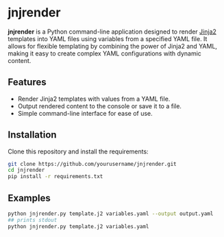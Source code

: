 # jnjrender

**jnjrender** is a Python command-line application designed to render [Jinja2](https://jinja.palletsprojects.com/) templates into YAML files using variables from a specified YAML file. It allows for flexible templating by combining the power of Jinja2 and YAML, making it easy to create complex YAML configurations with dynamic content.

## Features

- Render Jinja2 templates with values from a YAML file.
- Output rendered content to the console or save it to a file.
- Simple command-line interface for ease of use.

## Installation

Clone this repository and install the requirements:

```bash
git clone https://github.com/yourusername/jnjrender.git
cd jnjrender
pip install -r requirements.txt
```

## Examples

```bash
python jnjrender.py template.j2 variables.yaml --output output.yaml
## prints stdout
python jnjrender.py template.j2 variables.yaml

```
